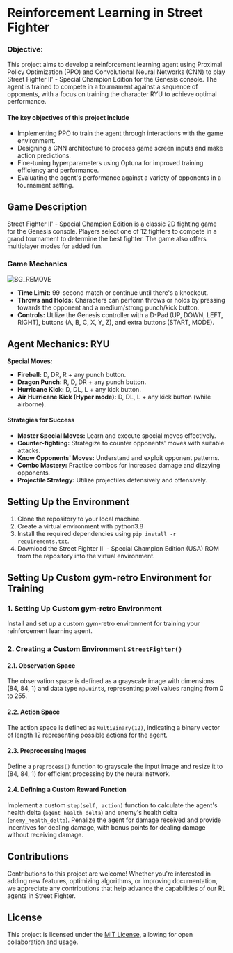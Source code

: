 # Reinforcement Learning in Street Fighter

### Objective:

This project aims to develop a reinforcement learning agent using Proximal Policy Optimization (PPO) and Convolutional Neural Networks (CNN) to play Street Fighter II' - Special Champion Edition for the Genesis console. The agent is trained to compete in a tournament against a sequence of opponents, with a focus on training the character RYU to achieve optimal performance.

#### The key objectives of this project include
- Implementing PPO to train the agent through interactions with the game environment.
- Designing a CNN architecture to process game screen inputs and make action predictions.
- Fine-tuning hyperparameters using Optuna for improved training efficiency and performance.
- Evaluating the agent's performance against a variety of opponents in a tournament setting.


## Game Description
Street Fighter II' - Special Champion Edition is a classic 2D fighting game for the Genesis console. Players select one of 12 fighters to compete in a grand tournament to determine the best fighter. The game also offers multiplayer modes for added fun.

### Game Mechanics
![BG_REMOVE](https://github.com/Rupeshwaran-Ravindrran/RYUforcement_Learning/assets/79376089/c587d1f8-e87c-439f-875d-150ef93a0643)<br />
- **Time Limit:** 99-second match or continue until there's a knockout.
- **Throws and Holds:** Characters can perform throws or holds by pressing towards the opponent and a medium/strong punch/kick button.
- **Controls:** Utilize the Genesis controller with a D-Pad (UP, DOWN, LEFT, RIGHT), buttons (A, B, C, X, Y, Z), and extra buttons (START, MODE).

## Agent Mechanics: RYU
**Special Moves:**
- **Fireball:** D, DR, R + any punch button.
- **Dragon Punch:** R, D, DR + any punch button.
- **Hurricane Kick:** D, DL, L + any kick button.
- **Air Hurricane Kick (Hyper mode):** D, DL, L + any kick button (while airborne).

#### Strategies for Success
- **Master Special Moves:** Learn and execute special moves effectively.
- **Counter-fighting:** Strategize to counter opponents' moves with suitable attacks.
- **Know Opponents' Moves:** Understand and exploit opponent patterns.
- **Combo Mastery:** Practice combos for increased damage and dizzying opponents.
- **Projectile Strategy:** Utilize projectiles defensively and offensively.


## **Setting Up the Environment**

1. Clone the repository to your local machine.
2. Create a virtual environment with python3.8
3. Install the required dependencies using `pip install -r requirements.txt`.
4. Download the Street Fighter II' - Special Champion Edition (USA) ROM from the repository into the virtual environment.

## Setting Up Custom gym-retro Environment for Training

### 1. Setting Up Custom gym-retro Environment

Install and set up a custom gym-retro environment for training your reinforcement learning agent.

### 2. Creating a Custom Environment `StreetFighter()`

#### 2.1. Observation Space
The observation space is defined as a grayscale image with dimensions (84, 84, 1) and data type `np.uint8`, representing pixel values ranging from 0 to 255.

#### 2.2. Action Space
The action space is defined as `MultiBinary(12)`, indicating a binary vector of length 12 representing possible actions for the agent.

#### 2.3. Preprocessing Images
Define a `preprocess()` function to grayscale the input image and resize it to (84, 84, 1) for efficient processing by the neural network.

#### 2.4. Defining a Custom Reward Function
Implement a custom `step(self, action)` function to calculate the agent's health delta (`agent_health_delta`) and enemy's health delta (`enemy_health_delta`). Penalize the agent for damage received and provide incentives for dealing damage, with bonus points for dealing damage without receiving damage.


## Contributions

Contributions to this project are welcome! Whether you're interested in adding new features, optimizing algorithms, or improving documentation, we appreciate any contributions that help advance the capabilities of our RL agents in Street Fighter.

## License

This project is licensed under the [MIT License](LICENSE), allowing for open collaboration and usage.
